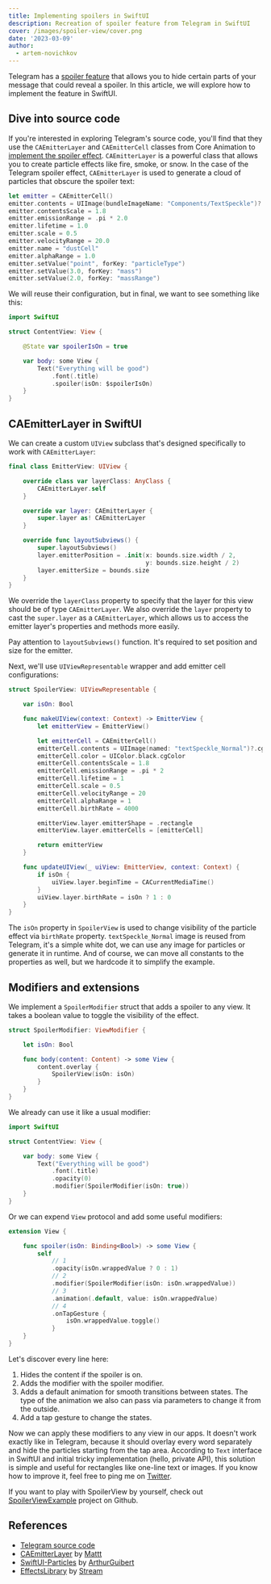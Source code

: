 ```yaml
---
title: Implementing spoilers in SwiftUI
description: Recreation of spoiler feature from Telegram in SwiftUI
cover: /images/spoiler-view/cover.png
date: '2023-03-09'
author:
  - artem-novichkov
---
```


Telegram has a [spoiler feature](https://telegram.org/blog/reactions-spoilers-translations#spoilers) that allows you to hide certain parts of your message that could reveal a spoiler. In this article, we will explore how to implement the feature in SwiftUI.

## Dive into source code

If you're interested in exploring Telegram's source code, you'll find that they use the `CAEmitterLayer` and `CAEmitterCell` classes from Core Animation to [implement the spoiler effect](https://github.com/TelegramMessenger/Telegram-iOS/blob/930d1fcc46e39830e6d590986a6a838c3ff49e27/submodules/InvisibleInkDustNode/Sources/InvisibleInkDustNode.swift#L97-L109). `CAEmitterLayer` is a powerful class that allows you to create particle effects like fire, smoke, or snow. In the case of the Telegram spoiler effect, `CAEmitterLayer` is used to generate a cloud of particles that obscure the spoiler text:

```swift
let emitter = CAEmitterCell()
emitter.contents = UIImage(bundleImageName: "Components/TextSpeckle")?.cgImage
emitter.contentsScale = 1.8
emitter.emissionRange = .pi * 2.0
emitter.lifetime = 1.0
emitter.scale = 0.5
emitter.velocityRange = 20.0
emitter.name = "dustCell"
emitter.alphaRange = 1.0
emitter.setValue("point", forKey: "particleType")
emitter.setValue(3.0, forKey: "mass")
emitter.setValue(2.0, forKey: "massRange")
```

We will reuse their configuration, but in final, we want to see something like this:

```swift
import SwiftUI

struct ContentView: View {

    @State var spoilerIsOn = true

    var body: some View {
        Text("Everything will be good")
            .font(.title)
            .spoiler(isOn: $spoilerIsOn)
    }
}
```

## CAEmitterLayer in SwiftUI

We can create a custom `UIView` subclass that's designed specifically to work with `CAEmitterLayer`:

```swift
final class EmitterView: UIView {

    override class var layerClass: AnyClass {
        CAEmitterLayer.self
    }

    override var layer: CAEmitterLayer {
        super.layer as! CAEmitterLayer
    }

    override func layoutSubviews() {
        super.layoutSubviews()
        layer.emitterPosition = .init(x: bounds.size.width / 2,
                                      y: bounds.size.height / 2)
        layer.emitterSize = bounds.size
    }
}
```

We override the `layerClass` property to specify that the layer for this view should be of type `CAEmitterLayer`. We also override the `layer` property to cast the `super.layer` as a `CAEmitterLayer`, which allows us to access the emitter layer's properties and methods more easily.

Pay attention to `layoutSubviews()` function. It's required to set position  and size for the emitter.

Next, we'll use `UIViewRepresentable` wrapper and add emitter cell configurations:

```swift
struct SpoilerView: UIViewRepresentable {

    var isOn: Bool

    func makeUIView(context: Context) -> EmitterView {
        let emitterView = EmitterView()

        let emitterCell = CAEmitterCell()
        emitterCell.contents = UIImage(named: "textSpeckle_Normal")?.cgImage
        emitterCell.color = UIColor.black.cgColor
        emitterCell.contentsScale = 1.8
        emitterCell.emissionRange = .pi * 2
        emitterCell.lifetime = 1
        emitterCell.scale = 0.5
        emitterCell.velocityRange = 20
        emitterCell.alphaRange = 1
        emitterCell.birthRate = 4000

        emitterView.layer.emitterShape = .rectangle
        emitterView.layer.emitterCells = [emitterCell]

        return emitterView
    }

    func updateUIView(_ uiView: EmitterView, context: Context) {
        if isOn {
            uiView.layer.beginTime = CACurrentMediaTime()
        }
        uiView.layer.birthRate = isOn ? 1 : 0
    }
}
```

The `isOn` property in `SpoilerView` is used to change visibility of the particle effect via `birthRate` property. `textSpeckle_Normal` image is reused from Telegram, it's a simple white dot, we can use any image for particles or generate it in runtime. And of course, we can move all constants to the properties as well, but we hardcode it to simplify the example.

## Modifiers and extensions

We implement a `SpoilerModifier` struct that adds a spoiler to any view. It takes a boolean value to toggle the visibility of the effect.

```swift
struct SpoilerModifier: ViewModifier {

    let isOn: Bool

    func body(content: Content) -> some View {
        content.overlay {
            SpoilerView(isOn: isOn)
        }
    }
}
```

We already can use it like a usual modifier:

```swift
import SwiftUI

struct ContentView: View {

    var body: some View {
        Text("Everything will be good")
            .font(.title)
            .opacity(0)
            .modifier(SpoilerModifier(isOn: true))
    }
}
```

Or we can expend `View` protocol and add some useful modifiers:


```swift
extension View {

    func spoiler(isOn: Binding<Bool>) -> some View {
        self
            // 1
            .opacity(isOn.wrappedValue ? 0 : 1)
            // 2
            .modifier(SpoilerModifier(isOn: isOn.wrappedValue))
            // 3
            .animation(.default, value: isOn.wrappedValue)
            // 4
            .onTapGesture {
                isOn.wrappedValue.toggle()
            }
    }
}
```

Let's discover every line here:

1. Hides the content if the spoiler is on.
2. Adds the modifier with the spoiler modifier.
3. Adds a default animation for smooth transitions between states. The type of the animation we also can pass via parameters to change it from the outside.
4. Add a tap gesture to change the states.

Now we can apply these modifiers to any view in our apps. It doesn't work exactly like in Telegram, because it should overlay every word separately and hide the particles starting from the tap area. According to `Text` interface in SwiftUI and initial tricky implementation (hello, private API), this solution is simple and useful for rectangles like one-line text or images. If you know how to improve it, feel free to ping me on [Twitter](https://twitter.com/iosartem).

If you want to play with SpoilerView by yourself, check out [SpoilerViewExample](https://github.com/artemnovichkov/SpoilerViewExample) project on Github.

## References

- [Telegram source code](https://github.com/TelegramMessenger/Telegram-iOS)
- [CAEmitter​Layer](https://nshipster.com/caemitterlayer) by [Mattt](https://twitter.com/mattt)
- [SwiftUI-Particles](https://github.com/ArthurGuibert/SwiftUI-Particles) by [ArthurGuibert](https://github.com/ArthurGuibert)
- [EffectsLibrary](https://github.com/GetStream/effects-library) by [Stream](https://twitter.com/getstream_io)